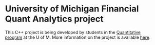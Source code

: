 # University of Michigan Financial Quant Analytics project

This C++ project is being developed by students in the [Quantitative program](https://lsa.umich.edu/math/people/quant.html) at the U of M. More information on the project is available [here](https://pbenson.github.io/quant-projects/index.html).
